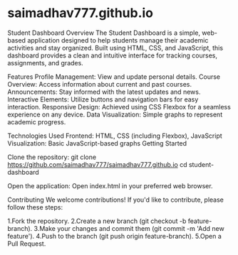 # saimadhav777.github.io
Student Dashboard
Overview
The Student Dashboard is a simple, web-based application designed to help students manage their academic activities and stay organized. Built using HTML, CSS, and JavaScript, this dashboard provides a clean and intuitive interface for tracking courses, assignments, and grades.

Features
Profile Management: View and update personal details.
Course Overview: Access information about current and past courses.
Announcements: Stay informed with the latest updates and news.
Interactive Elements: Utilize buttons and navigation bars for easy interaction.
Responsive Design: Achieved using CSS Flexbox for a seamless experience on any device.
Data Visualization: Simple graphs to represent academic progress.

Technologies Used
Frontend: HTML, CSS (including Flexbox), JavaScript
Visualization: Basic JavaScript-based graphs
Getting Started

Clone the repository:
git clone https://github.com/saimadhav777/saimadhav777.github.io
cd student-dashboard

Open the application:
Open index.html in your preferred web browser.

Contributing
We welcome contributions! If you'd like to contribute, please follow these steps:

1.Fork the repository.
2.Create a new branch (git checkout -b feature-branch).
3.Make your changes and commit them (git commit -m 'Add new feature').
4.Push to the branch (git push origin feature-branch).
5.Open a Pull Request.
